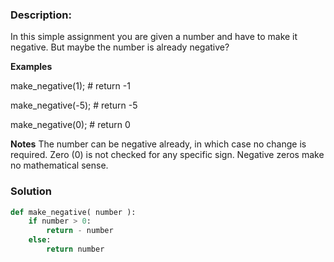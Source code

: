 ### Description:
In this simple assignment you are given a number and have to make it negative. But maybe the number is already negative?

**Examples**

make_negative(1);  # return -1


make_negative(-5); # return -5


make_negative(0);  # return 0

**Notes**
The number can be negative already, in which case no change is required.
Zero (0) is not checked for any specific sign. Negative zeros make no mathematical sense.

### Solution 
``` Python
def make_negative( number ):
    if number > 0: 
        return - number    
    else:
        return number
